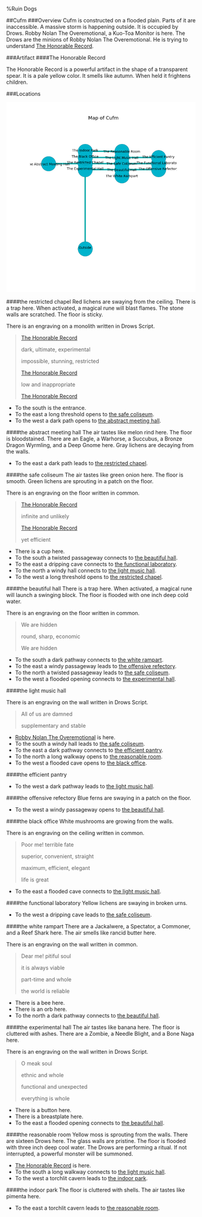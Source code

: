 %Ruin Dogs

##Cufm
###Overview
Cufm is constructed on a flooded plain. Parts of it are inaccessible. A massive storm is happening outside. It is occupied by Drows. <a name="Robby-Nolan-The-Overemotional"></a>Robby Nolan The Overemotional, a Kuo-Toa Monitor is here. The Drows are the minions of Robby Nolan The Overemotional. He  is trying to understand [The Honorable Record](#The-Honorable-Record). 



###Artifact
####<a name="The-Honorable-Record"></a>The Honorable Record


The Honorable Record is a powerful artifact in the shape of a transparent spear. It is a pale yellow color. It smells like autumn. When held it frightens children. 





###Locations


![](../v1/images/Cufm.png)

####<a name="the-restricted-chapel"></a>the restricted chapel
Red lichens are swaying from the ceiling. There is a trap here. When activated, a magical rune will blast flames. The stone walls are scratched. The floor is sticky. 

There is an engraving on a monolith written in Drows Script. 

> [The Honorable Record](#The-Honorable-Record)
>
> dark, ultimate, experimental
>
> impossible, stunning, restricted
>
> [The Honorable Record](#The-Honorable-Record)
>
> low and inappropriate
>
> [The Honorable Record](#The-Honorable-Record)
>


* To the south is the entrance.
* To the east a long threshold opens to [the safe coliseum](#the-safe-coliseum).
* To the west a dark path opens to [the abstract meeting hall](#the-abstract-meeting-hall).


####<a name="the-abstract-meeting-hall"></a>the abstract meeting hall
The air tastes like melon rind here. The floor is bloodstained. There are an Eagle, a Warhorse, a Succubus, a Bronze Dragon Wyrmling, and a Deep Gnome here. Gray lichens are decaying from the walls. 



* To the east a dark path leads to [the restricted chapel](#the-restricted-chapel).


####<a name="the-safe-coliseum"></a>the safe coliseum
The air tastes like green onion here. The floor is smooth. Green lichens are sprouting in a patch on the floor. 

There is an engraving on the floor written in common. 

> [The Honorable Record](#The-Honorable-Record)
>
> infinite and unlikely
>
> [The Honorable Record](#The-Honorable-Record)
>
> yet efficient
>


* There is a cup here.
* To the south a twisted passageway connects to [the beautiful hall](#the-beautiful-hall).
* To the east a dripping cave connects to [the functional laboratory](#the-functional-laboratory).
* To the north a windy hall connects to [the light music hall](#the-light-music-hall).
* To the west a long threshold opens to [the restricted chapel](#the-restricted-chapel).


####<a name="the-beautiful-hall"></a>the beautiful hall
There is a trap here. When activated, a magical rune will launch a swinging block. The floor is flooded with one inch deep cold water. 

There is an engraving on the floor written in common. 

> We are hidden
>
> round, sharp, economic
>
> We are hidden
>


* To the south a dark pathway connects to [the white rampart](#the-white-rampart).
* To the east a windy passageway leads to [the offensive refectory](#the-offensive-refectory).
* To the north a twisted passageway leads to [the safe coliseum](#the-safe-coliseum).
* To the west a flooded opening connects to [the experimental hall](#the-experimental-hall).


####<a name="the-light-music-hall"></a>the light music hall


There is an engraving on the wall written in Drows Script. 

> All of us are damned
>
> supplementary and stable
>


* [Robby Nolan The Overemotional](#Robby-Nolan-The-Overemotional) is here.
* To the south a windy hall leads to [the safe coliseum](#the-safe-coliseum).
* To the east a dark pathway connects to [the efficient pantry](#the-efficient-pantry).
* To the north a long walkway opens to [the reasonable room](#the-reasonable-room).
* To the west a flooded cave opens to [the black office](#the-black-office).


####<a name="the-efficient-pantry"></a>the efficient pantry




* To the west a dark pathway leads to [the light music hall](#the-light-music-hall).


####<a name="the-offensive-refectory"></a>the offensive refectory
Blue ferns are swaying in a patch on the floor. 



* To the west a windy passageway opens to [the beautiful hall](#the-beautiful-hall).


####<a name="the-black-office"></a>the black office
White mushrooms are growing from the walls. 

There is an engraving on the ceiling written in common. 

> Poor me! terrible fate
>
> superior, convenient, straight
>
> maximum, efficient, elegant
>
> life is great
>


* To the east a flooded cave connects to [the light music hall](#the-light-music-hall).


####<a name="the-functional-laboratory"></a>the functional laboratory
Yellow lichens are swaying in broken urns. 



* To the west a dripping cave leads to [the safe coliseum](#the-safe-coliseum).


####<a name="the-white-rampart"></a>the white rampart
There are a Jackalwere, a Spectator, a Commoner, and a Reef Shark here. The air smells like rancid butter here. 

There is an engraving on the wall written in common. 

> Dear me! pitiful soul
>
> it is always viable
>
> part-time and whole
>
> the world is reliable
>


* There is a bee here.
* There is an orb here.
* To the north a dark pathway connects to [the beautiful hall](#the-beautiful-hall).


####<a name="the-experimental-hall"></a>the experimental hall
The air tastes like banana here. The floor is cluttered with ashes. There are a Zombie, a Needle Blight, and a Bone Naga here. 

There is an engraving on the wall written in Drows Script. 

> O meak soul
>
> ethnic and whole
>
> functional and unexpected
>
> everything is whole
>


* There is a button here.
* There is a breastplate here.
* To the east a flooded opening connects to [the beautiful hall](#the-beautiful-hall).


####<a name="the-reasonable-room"></a>the reasonable room
Yellow moss is sprouting from the walls. There are sixteen Drows here. The glass walls are pristine. The floor is flooded with three inch deep cool water. The Drows are performing a ritual. If not interrupted, a powerful monster will be summoned. 



* [The Honorable Record](#The-Honorable-Record) is here.
* To the south a long walkway connects to [the light music hall](#the-light-music-hall).
* To the west a torchlit cavern leads to [the indoor park](#the-indoor-park).


####<a name="the-indoor-park"></a>the indoor park
The floor is cluttered with shells. The air tastes like pimenta here. 



* To the east a torchlit cavern leads to [the reasonable room](#the-reasonable-room).



